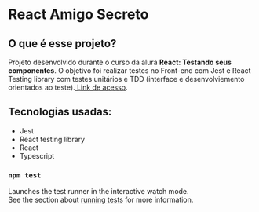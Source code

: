 <h1>React Amigo Secreto</h1>
<h2>O que é esse projeto?</h2>
<p>Projeto desenvolvido durante o curso da alura <b>React: Testando seus componentes</b>. O objetivo foi realizar testes no Front-end com Jest e React Testing library com testes unitários e TDD (interface e desenvolviemento orientados ao teste).<a href="https://ricksonrocha-amigo-secreto.vercel.app/" target="_blank"> Link de acesso</a>.</p>

<h2>Tecnologias usadas:</h2>
<ul>
  <li>Jest</li>
  <li>React testing library</li>
  <li>React</li>
  <li>Typescript</li>
</ul>

### `npm test`

Launches the test runner in the interactive watch mode.\
See the section about [running tests](https://facebook.github.io/create-react-app/docs/running-tests) for more information.

